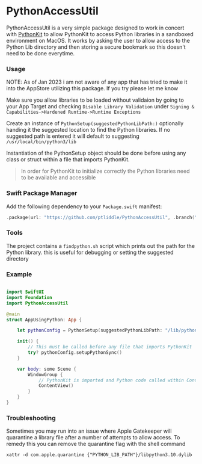 # PythonAccessUtil

PythonAccessUtil is a very simple package designed to work in concert with [PythonKit](https://github.com/pvieito/PythonKit) to allow PythonKit to access Python libraries in a sandboxed environment on MacOS. It works by asking the user to allow access to the Python Lib directory and then storing a secure bookmark so this doesn't need to be done everytime.
                                                                                   
### Usage

NOTE: As of Jan 2023 i am not aware of any app that has tried to make it into the AppStore utilizing this package. If you try please let me know

Make sure you allow libraries to be loaded without validaion by going to your App Target and checking `Disable Library Validation` under `Signing & Capabilities->Hardened Runtime->Runtime Exceptions`

Create an instance of `PythonSetup(suggestedPythonLibPath:)` optionally handing it the suggested location to find the Python libraries. If no suggested path is entered it will default to suggesting `/usr/local/bin/python3/lib`

Instantiation of the PythonSetup object should be done before using any class or struct within a file that imports PythonKit.
> In order for PythonKit to initialize correctly the Python libraries need to be available and accessible

### Swift Package Manager

Add the following dependency to your `Package.swift` manifest:

```swift
.package(url: "https://github.com/ptliddle/PythonAccessUtil", .branch("master"))
```

### Tools
The project contains a `findpython.sh` script which prints out the path for the Python library. this is useful for debugging or setting the suggested directory

### Example
```swift

import SwiftUI
import Foundation
import PythonAccessUtil

@main
struct AppUsingPython: App {

    let pythonConfig = PythonSetup(suggestedPythonLibPath: "/lib/python")

    init() {
        // This must be called before any file that imports PythonKit
        try? pythonConfig.setupPythonSync()
    }

    var body: some Scene {
        WindowGroup {
            // PythonKit is imported and Python code called within ContentView
            ContentView() 
        }
    }
}


```

### Troubleshooting

Sometimes you may run into an issue where Apple Gatekeeper will quarantine a library file after a number of attempts to allow access. To remedy this you can remove the quarantine flag with the shell command
```shell
xattr -d com.apple.quarantine {"PYTHON_LIB_PATH"}/libpython3.10.dylib
```
